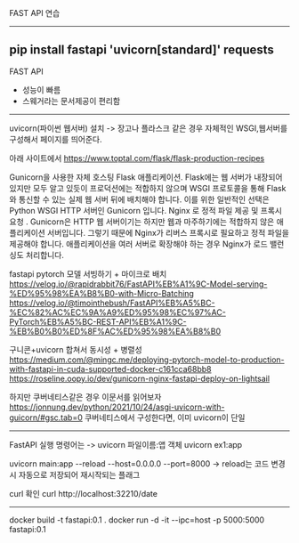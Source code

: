 FAST API 연습

------
pip install fastapi 'uvicorn[standard]' requests
------


FAST API
- 성능이 빠름
- 스웨거라는 문서제공이 편리함






------------------------------------

uvicorn(파이썬 웹서버) 설치
-> 장고나 플라스크 같은 경우 자체적인 WSGI,웹서버를 구성해서 페이지를 띄어준다.


아래 사이트에서
https://www.toptal.com/flask/flask-production-recipes


Gunicorn을 사용한 자체 호스팅 Flask 애플리케이션. Flask에는 웹 서버가 내장되어 있지만 모두 알고 있듯이 프로덕션에는 적합하지 않으며 WSGI 프로토콜을 통해 Flask와 통신할 수 있는 실제 웹 서버 뒤에 배치해야 합니다. 이를 위한 일반적인 선택은 Python WSGI HTTP 서버인 Gunicorn 입니다.
Nginx 로 정적 파일 제공 및 프록시 요청 . Gunicorn은 HTTP 웹 서버이기는 하지만 웹과 마주하기에는 적합하지 않은 애플리케이션 서버입니다. 그렇기 때문에 Nginx가 리버스 프록시로 필요하고 정적 파일을 제공해야 합니다. 애플리케이션을 여러 서버로 확장해야 하는 경우 Nginx가 로드 밸런싱도 처리합니다.


fastapi pytorch 모델 서빙하기 + 마이크로 배치
https://velog.io/@rapidrabbit76/FastAPI%EB%A1%9C-Model-serving-%ED%95%98%EA%B8%B0-with-Micro-Batching
https://velog.io/@timointhebush/FastAPI%EB%A5%BC-%EC%82%AC%EC%9A%A9%ED%95%98%EC%97%AC-PyTorch%EB%A5%BC-REST-API%EB%A1%9C-%EB%B0%B0%ED%8F%AC%ED%95%98%EA%B8%B0

구니콘+uvicorn 합쳐서 동시성 + 병렬성
https://medium.com/@mingc.me/deploying-pytorch-model-to-production-with-fastapi-in-cuda-supported-docker-c161cca68bb8
https://roseline.oopy.io/dev/gunicorn-nginx-fastapi-deploy-on-lightsail


하지만 쿠버네티스같은 경우 이문서를 읽어보자
https://jonnung.dev/python/2021/10/24/asgi-uvicorn-with-guicorn/#gsc.tab=0
쿠버네티스에서 구성한다면, 이미 uvicorn이 단일 

-----------------------------------
FastAPI 실행 명령어는 
-> uvicorn 파일이름:앱 객체 
uvicorn ex1:app 

uvicorn main:app --reload --host=0.0.0.0 --port=8000
-> reload는 코드 변경시 자동으로 저장되어 재시작되는 플래그

curl 확인
curl http://localhost:32210/date

--------------------------------------------------
docker build -t fastapi:0.1 .
docker run -d -it --ipc=host -p 5000:5000 fastapi:0.1










